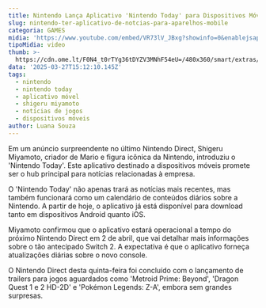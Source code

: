 ```yaml
---
title: Nintendo Lança Aplicativo 'Nintendo Today' para Dispositivos Móveis
slug: nintendo-ter-aplicativo-de-notcias-para-aparelhos-mobile
categoria: GAMES
midia: 'https://www.youtube.com/embed/VR73lV_JBxg?showinfo=0&enablejsapi=1'
tipoMidia: video
thumb: >-
  https://cdn.ome.lt/F0N4_t0rTYg36tDYZV3MNhF54eU=/480x360/smart/extras/conteudos/imagem_2025-03-27_114124445.png
data: '2025-03-27T15:12:10.145Z'
tags:
  - nintendo
  - nintendo today
  - aplicativo móvel
  - shigeru miyamoto
  - notícias de jogos
  - dispositivos móveis
author: Luana Souza
---
```


Em um anúncio surpreendente no último Nintendo Direct, Shigeru Miyamoto, criador de Mario e figura icônica da Nintendo, introduziu o 'Nintendo Today'. Este aplicativo destinado a dispositivos móveis promete ser o hub principal para notícias relacionadas à empresa.

O 'Nintendo Today' não apenas trará as notícias mais recentes, mas também funcionará como um calendário de conteúdos diários sobre a Nintendo. A partir de hoje, o aplicativo já está disponível para download tanto em dispositivos Android quanto iOS.

Miyamoto confirmou que o aplicativo estará operacional a tempo do próximo Nintendo Direct em 2 de abril, que vai detalhar mais informações sobre o tão antecipado Switch 2. A expectativa é que o aplicativo forneça atualizações diárias sobre o novo console.

O Nintendo Direct desta quinta-feira foi concluído com o lançamento de trailers para jogos aguardados como 'Metroid Prime: Beyond', 'Dragon Quest 1 e 2 HD-2D' e 'Pokémon Legends: Z-A', embora sem grandes surpresas.
